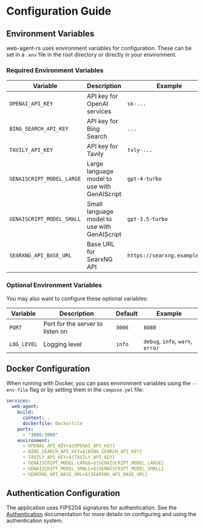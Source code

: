 # Configuration Guide

## Environment Variables

web-agent-rs uses environment variables for configuration. These can be set in a `.env` file in the root directory or directly in your environment.

### Required Environment Variables

| Variable | Description | Example |
|----------|-------------|---------|
| `OPENAI_API_KEY` | API key for OpenAI services | `sk-...` |
| `BING_SEARCH_API_KEY` | API key for Bing Search | `...` |
| `TAVILY_API_KEY` | API key for Tavily | `tvly-...` |
| `GENAISCRIPT_MODEL_LARGE` | Large language model to use with GenAIScript | `gpt-4-turbo` |
| `GENAISCRIPT_MODEL_SMALL` | Small language model to use with GenAIScript | `gpt-3.5-turbo` |
| `SEARXNG_API_BASE_URL` | Base URL for SearxNG API | `https://searxng.example.com` |

### Optional Environment Variables

You may also want to configure these optional variables:

| Variable | Description | Default | Example |
|----------|-------------|---------|---------|
| `PORT` | Port for the server to listen on | `3006` | `8080` |
| `LOG_LEVEL` | Logging level | `info` | `debug`, `info`, `warn`, `error` |

## Docker Configuration

When running with Docker, you can pass environment variables using the `--env-file` flag or by setting them in the `compose.yml` file:

```yaml
services:
  web-agent:
    build:
      context: .
      dockerfile: Dockerfile
    ports:
      - "3006:3006"
    environment:
      - OPENAI_API_KEY=${OPENAI_API_KEY}
      - BING_SEARCH_API_KEY=${BING_SEARCH_API_KEY}
      - TAVILY_API_KEY=${TAVILY_API_KEY}
      - GENAISCRIPT_MODEL_LARGE=${GENAISCRIPT_MODEL_LARGE}
      - GENAISCRIPT_MODEL_SMALL=${GENAISCRIPT_MODEL_SMALL}
      - SEARXNG_API_BASE_URL=${SEARXNG_API_BASE_URL}
```

## Authentication Configuration

The application uses FIPS204 signatures for authentication. See the [Authentication](./tokens.md) documentation for more details on configuring and using the authentication system.